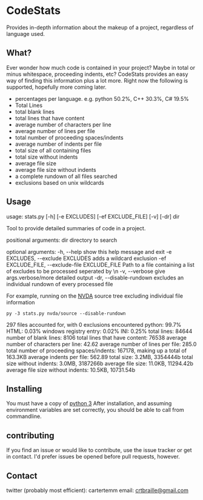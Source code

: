 # CodeStats

Provides in-depth information about the makeup of a project, regardless of language used.

## What?

Ever wonder how much code is contained in your project? Maybe in total or minus whitespace, proceeding indents, etc? CodeStats provides an easy way of finding this information plus a lot more. Right now the following is supported, hopefully more coming later.

* percentages per language. e.g. python 50.2%, C++ 30.3%, C# 19.5%
* Total Lines
* total blank lines
* total lines that have content
* average number of characters per line
* average number of lines per file
* total number of proceeding spaces/indents
* average number of indents per file
* total size of all containing files
* total size without indents
* average file size
* average file size without indents
* a complete rundown of all files searched
* exclusions based on unix wildcards

## Usage

usage: stats.py [-h] [-e EXCLUDES] [-ef EXCLUDE_FILE] [-v] [-dr] dir

Tool to provide detailed summaries of code in a project.

positional arguments:
  dir                   directory to search

optional arguments:
  -h, --help            show this help message and exit
  -e EXCLUDES, --exclude EXCLUDES
                        adds a wildcard exclusion
  -ef EXCLUDE_FILE, --exclude-file EXCLUDE_FILE
                        Path to a file containing a list of excludes to be
                        processed seperated by \n
  -v, --verbose         give args.verbose/more detailed output
  -dr, --disable-rundown
                        excludes an individual rundown of every processed file


For example, running on the [NVDA](http://github.com/nvaccess/nvda) source tree excluding individual file information

```
py -3 stats.py nvda/source --disable-rundown
```

297 files accounted for, with 0 exclusions encountered
python: 99.7%
HTML: 0.03%
windows registry entry: 0.02%
INI: 0.25%
total lines: 84644
number of blank lines: 8106
total lines that have content: 76538
average number of characters per line: 42.62
average number of lines per file: 285.0
total number of proceeding spaces/indents: 167178, making up a total of 163.3KB
average indents per file: 562.89
total size: 3.2MB, 3354444b
total size without indents: 3.0MB, 3187266b
average file size: 11.0KB, 11294.42b
average file size without indents: 10.5KB, 10731.54b

## Installing

You must have a copy of [python 3](https://www.python.org/downloads)
After installation, and assuming environment variables are set correctly, you should be able to call from commandline.

## contributing

If you find an issue or would like to contribute, use the issue tracker or get in contact. I'd prefer issues be opened before pull requests, however.

## Contact

twitter (probably most efficient): cartertemm
email: crtbraille@gmail.com
